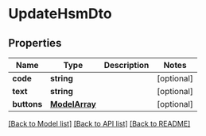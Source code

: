 # UpdateHsmDto

## Properties
Name | Type | Description | Notes
------------ | ------------- | ------------- | -------------
**code** | **string** |  | [optional] 
**text** | **string** |  | [optional] 
**buttons** | [**ModelArray**](ModelArray.md) |  | [optional] 

[[Back to Model list]](../../README.md#documentation-for-models) [[Back to API list]](../../README.md#documentation-for-api-endpoints) [[Back to README]](../../README.md)

